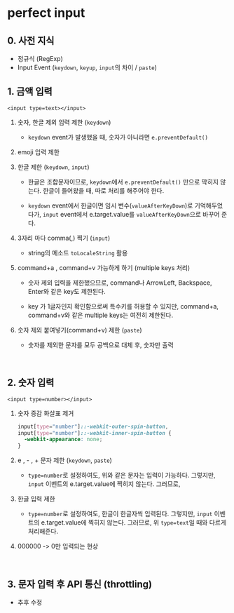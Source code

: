 # perfect input

## 0. 사전 지식

- 정규식 (RegExp)
- Input Event (`keydown`, `keyup`, `input`의 차이 / `paste`)

## 1. 금액 입력

`<input type=text></input>`

1. 숫자, 한글 제외 입력 제한 (`keydown`)

   - `keydown` event가 발생했을 때, 숫자가 아니라면 `e.preventDefault()`

2. emoji 입력 제한

3. 한글 제한 (`keydown`, `input`)

   - 한글은 조합문자이므로, `keydown`에서 `e.preventDefault()` 만으로 막히지 않는다. 한글이 들어왔을 때, 따로 처리를 해주어야 한다.

   - `keydown` event에서 한글이면 임시 변수(`valueAfterKeyDown`)로 기억해두었다가, `input` event에서 e.target.value를 `valueAfterKeyDown`으로 바꾸어 준다.

4. 3자리 마다 comma(,) 찍기 (`input`)

   - string의 메소드 `toLocaleString` 활용

5. command+a , command+v 가능하게 하기 (multiple keys 처리)

   - 숫자 제외 입력을 제한했으므로, command나 ArrowLeft, Backspace, Enter와 같은 key도 제한된다.

   - key 가 1글자인지 확인함으로써 특수키를 허용할 수 있지만, command+a, command+v와 같은 multiple keys는 여전히 제한된다.

6. 숫자 제외 붙여넣기(command+v) 제한 (`paste`)

   - 숫자를 제외한 문자를 모두 공백으로 대체 후, 숫자만 출력

<br/>

## 2. 숫자 입력

`<input type=number></input>`

1. 숫자 증감 화살표 제거

   ```css
   input[type="number"]::-webkit-outer-spin-button,
   input[type="number"]::-webkit-inner-spin-button {
     -webkit-appearance: none;
   }
   ```

2. e , - , + 문자 제한 (`keydown`, `paste`)

   - `type=number`로 설정하여도, 위와 같은 문자는 입력이 가능하다. 그렇지만, `input` 이벤트의 e.target.value에 찍히지 않는다. 그러므로,

3. 한글 입력 제한

   - `type=number`로 설정하여도, 한글이 한글자씩 입력된다. 그렇지만, `input` 이벤트의 e.target.value에 찍히지 않는다. 그러므로, 위 `type=text`일 때와 다르게 처리해준다.

4. 000000 -> 0만 입력되는 현상

<br/>

## 3. 문자 입력 후 API 통신 (throttling)

- 추후 수정
